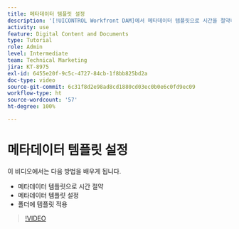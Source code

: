 ```yaml
---
title: 메타데이터 템플릿 설정
description: '[!UICONTROL Workfront DAM]에서 메타데이터 템플릿으로 시간을 절약하고, 메타데이터 템플릿을 설정하고 폴더에 템플릿을 적용하는 방법을 알아봅니다.'
activity: use
feature: Digital Content and Documents
type: Tutorial
role: Admin
level: Intermediate
team: Technical Marketing
jira: KT-8975
exl-id: 6455e20f-9c5c-4727-84cb-1f8bb825bd2a
doc-type: video
source-git-commit: 6c31f8d2e98ad8cd1880cd03ec0b0e6c0fd9ec09
workflow-type: ht
source-wordcount: '57'
ht-degree: 100%

---
```


# 메타데이터 템플릿 설정

이 비디오에서는 다음 방법을 배우게 됩니다.

* 메타데이터 템플릿으로 시간 절약
* 메타데이터 템플릿 설정
* 폴더에 템플릿 적용

>[!VIDEO](https://video.tv.adobe.com/v/335238/?quality=12&learn=on)
